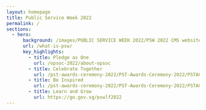 ```yaml
---
layout: homepage
title: Public Service Week 2022
permalink: /
sections:
  - hero:
      background: /images/PUBLIC SERVICE WEEK 2022/PSW 2022 CMS website  (5).png
      url: /what-is-psw/
      key_highlights:
        - title: Pledge as One
          url: /opsoc-2022/about-opsoc
        - title: Celebrate Together
          url: /pst-awards-ceremony-2022/PST-Awards-Ceremony-2022/PSTAC
        - title: Be Inspired
          url: /pst-awards-ceremony-2022/PST-Awards-Ceremony-2022/PSTAC
        - title: Learn and Grow
          url: https://go.gov.sg/pswlf2022
---
```

